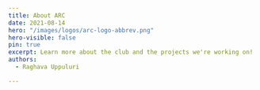 ```yaml
---
title: About ARC 
date: 2021-08-14
hero: "/images/logos/arc-logo-abbrev.png"
hero-visible: false 
pin: true
excerpt: Learn more about the club and the projects we're working on!
authors:
  - Raghava Uppuluri

---
```




